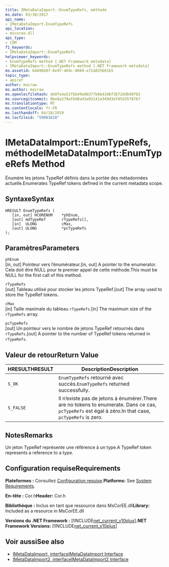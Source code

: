 ```yaml
---
title: IMetaDataImport::EnumTypeRefs, méthode
ms.date: 03/30/2017
api_name:
- IMetaDataImport.EnumTypeRefs
api_location:
- mscoree.dll
api_type:
- COM
f1_keywords:
- IMetaDataImport::EnumTypeRefs
helpviewer_keywords:
- EnumTypeRefs method [.NET Framework metadata]
- IMetaDataImport::EnumTypeRefs method [.NET Framework metadata]
ms.assetid: b4896b8f-8e97-469c-8089-e72a025661b5
topic_type:
- apiref
author: mairaw
ms.author: mairaw
ms.openlocfilehash: de0fe4a51fbb49e80377b6b434bf3b72ddb90f02
ms.sourcegitcommit: 0be8a279af6d8a43e03141e349d3efd5d35f8767
ms.translationtype: MT
ms.contentlocale: fr-FR
ms.lasthandoff: 04/18/2019
ms.locfileid: "59081618"
---
```

# <a name="imetadataimportenumtyperefs-method"></a><span data-ttu-id="a87fd-102">IMetaDataImport::EnumTypeRefs, méthode</span><span class="sxs-lookup"><span data-stu-id="a87fd-102">IMetaDataImport::EnumTypeRefs Method</span></span>
<span data-ttu-id="a87fd-103">Énumère les jetons TypeRef définis dans la portée des métadonnées actuelle.</span><span class="sxs-lookup"><span data-stu-id="a87fd-103">Enumerates TypeRef tokens defined in the current metadata scope.</span></span>  
  
## <a name="syntax"></a><span data-ttu-id="a87fd-104">Syntaxe</span><span class="sxs-lookup"><span data-stu-id="a87fd-104">Syntax</span></span>  
  
```  
HRESULT EnumTypeRefs (  
   [in, out] HCORENUM    *phEnum,   
   [out] mdTypeRef       rTypeRefs[],  
   [in]  ULONG           cMax,   
   [out] ULONG           *pcTypeRefs  
);  
```  
  
## <a name="parameters"></a><span data-ttu-id="a87fd-105">Paramètres</span><span class="sxs-lookup"><span data-stu-id="a87fd-105">Parameters</span></span>  
 `phEnum`  
 <span data-ttu-id="a87fd-106">[in, out] Pointeur vers l’énumérateur.</span><span class="sxs-lookup"><span data-stu-id="a87fd-106">[in, out] A pointer to the enumerator.</span></span> <span data-ttu-id="a87fd-107">Cela doit être NULL pour le premier appel de cette méthode.</span><span class="sxs-lookup"><span data-stu-id="a87fd-107">This must be NULL for the first call of this method.</span></span>  
  
 `rTypeRefs`  
 <span data-ttu-id="a87fd-108">[out] Tableau utilisé pour stocker les jetons TypeRef.</span><span class="sxs-lookup"><span data-stu-id="a87fd-108">[out] The array used to store the TypeRef tokens.</span></span>  
  
 `cMax`  
 <span data-ttu-id="a87fd-109">[in] Taille maximale du tableau `rTypeRefs`.</span><span class="sxs-lookup"><span data-stu-id="a87fd-109">[in] The maximum size of the `rTypeRefs` array.</span></span>  
  
 `pcTypeRefs`  
 <span data-ttu-id="a87fd-110">[out] Un pointeur vers le nombre de jetons TypeRef retournés dans `rTypeRefs`.</span><span class="sxs-lookup"><span data-stu-id="a87fd-110">[out] A pointer to the number of TypeRef tokens returned in `rTypeRefs`.</span></span>  
  
## <a name="return-value"></a><span data-ttu-id="a87fd-111">Valeur de retour</span><span class="sxs-lookup"><span data-stu-id="a87fd-111">Return Value</span></span>  
  
|<span data-ttu-id="a87fd-112">HRESULT</span><span class="sxs-lookup"><span data-stu-id="a87fd-112">HRESULT</span></span>|<span data-ttu-id="a87fd-113">Description</span><span class="sxs-lookup"><span data-stu-id="a87fd-113">Description</span></span>|  
|-------------|-----------------|  
|`S_OK`|<span data-ttu-id="a87fd-114">`EnumTypeRefs` retourné avec succès.</span><span class="sxs-lookup"><span data-stu-id="a87fd-114">`EnumTypeRefs` returned successfully.</span></span>|  
|`S_FALSE`|<span data-ttu-id="a87fd-115">Il n’existe pas de jetons à énumérer.</span><span class="sxs-lookup"><span data-stu-id="a87fd-115">There are no tokens to enumerate.</span></span> <span data-ttu-id="a87fd-116">Dans ce cas, `pcTypeRefs` est égal à zéro.</span><span class="sxs-lookup"><span data-stu-id="a87fd-116">In that case, `pcTypeRefs` is zero.</span></span>|  
  
## <a name="remarks"></a><span data-ttu-id="a87fd-117">Notes</span><span class="sxs-lookup"><span data-stu-id="a87fd-117">Remarks</span></span>  
 <span data-ttu-id="a87fd-118">Un jeton TypeRef représente une référence à un type.</span><span class="sxs-lookup"><span data-stu-id="a87fd-118">A TypeRef token represents a reference to a type.</span></span>  
  
## <a name="requirements"></a><span data-ttu-id="a87fd-119">Configuration requise</span><span class="sxs-lookup"><span data-stu-id="a87fd-119">Requirements</span></span>  
 <span data-ttu-id="a87fd-120">**Plateformes :** Consultez [Configuration requise](../../../../docs/framework/get-started/system-requirements.md).</span><span class="sxs-lookup"><span data-stu-id="a87fd-120">**Platforms:** See [System Requirements](../../../../docs/framework/get-started/system-requirements.md).</span></span>  
  
 <span data-ttu-id="a87fd-121">**En-tête :** Cor.h</span><span class="sxs-lookup"><span data-stu-id="a87fd-121">**Header:** Cor.h</span></span>  
  
 <span data-ttu-id="a87fd-122">**Bibliothèque :** Inclus en tant que ressource dans MsCorEE.dll</span><span class="sxs-lookup"><span data-stu-id="a87fd-122">**Library:** Included as a resource in MsCorEE.dll</span></span>  
  
 <span data-ttu-id="a87fd-123">**Versions du .NET Framework :** [!INCLUDE[net_current_v10plus](../../../../includes/net-current-v10plus-md.md)]</span><span class="sxs-lookup"><span data-stu-id="a87fd-123">**.NET Framework Versions:** [!INCLUDE[net_current_v10plus](../../../../includes/net-current-v10plus-md.md)]</span></span>  
  
## <a name="see-also"></a><span data-ttu-id="a87fd-124">Voir aussi</span><span class="sxs-lookup"><span data-stu-id="a87fd-124">See also</span></span>

- [<span data-ttu-id="a87fd-125">IMetaDataImport, interface</span><span class="sxs-lookup"><span data-stu-id="a87fd-125">IMetaDataImport Interface</span></span>](../../../../docs/framework/unmanaged-api/metadata/imetadataimport-interface.md)
- [<span data-ttu-id="a87fd-126">IMetaDataImport2, interface</span><span class="sxs-lookup"><span data-stu-id="a87fd-126">IMetaDataImport2 Interface</span></span>](../../../../docs/framework/unmanaged-api/metadata/imetadataimport2-interface.md)
